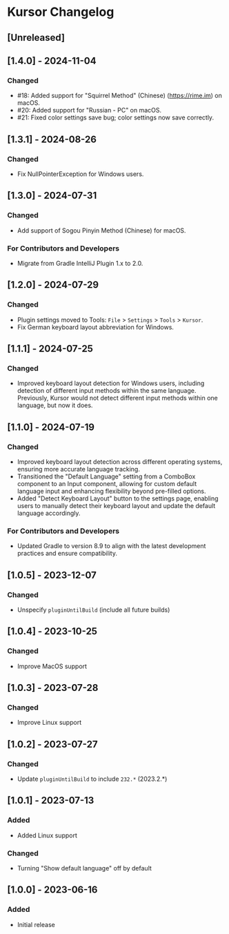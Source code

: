 # Kursor Changelog

## [Unreleased]


## [1.4.0] - 2024-11-04
### Changed
- #18: Added support for "Squirrel Method" (Chinese) (https://rime.im) on macOS.
- #20: Added support for "Russian - PC" on macOS.
- #21: Fixed color settings save bug; color settings now save correctly.


## [1.3.1] - 2024-08-26
### Changed
- Fix NullPointerException for Windows users.


## [1.3.0] - 2024-07-31
### Changed
- Add support of Sogou Pinyin Method (Chinese) for macOS.

### For Contributors and Developers
- Migrate from Gradle IntelliJ Plugin 1.x to 2.0.


## [1.2.0] - 2024-07-29
### Changed
- Plugin settings moved to Tools: `File` > `Settings` > `Tools` > `Kursor`.
- Fix German keyboard layout abbreviation for Windows.


## [1.1.1] - 2024-07-25
### Changed
- Improved keyboard layout detection for Windows users, including detection of different input methods within the same language. Previously, Kursor would not detect different input methods within one language, but now it does.


## [1.1.0] - 2024-07-19
### Changed
- Improved keyboard layout detection across different operating systems, ensuring more accurate language tracking.
- Transitioned the "Default Language" setting from a ComboBox component to an Input component, allowing for custom default language input and enhancing flexibility beyond pre-filled options.
- Added "Detect Keyboard Layout" button to the settings page, enabling users to manually detect their keyboard layout and update the default language accordingly.

### For Contributors and Developers
- Updated Gradle to version 8.9 to align with the latest development practices and ensure compatibility.


## [1.0.5] - 2023-12-07
### Changed
- Unspecify `pluginUntilBuild` (include all future builds)


## [1.0.4] - 2023-10-25
### Changed
- Improve MacOS support


## [1.0.3] - 2023-07-28
### Changed
- Improve Linux support


## [1.0.2] - 2023-07-27
### Changed
- Update `pluginUntilBuild` to include `232.*` (2023.2.*)


## [1.0.1] - 2023-07-13
### Added
- Added Linux support
### Changed
- Turning "Show default language" off by default


## [1.0.0] - 2023-06-16
### Added
- Initial release
